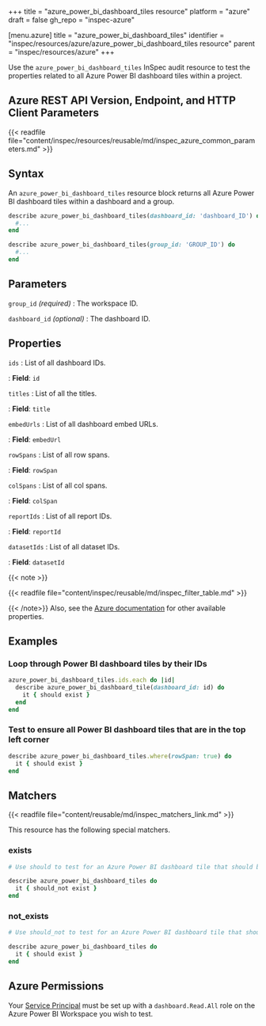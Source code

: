 +++
title = "azure_power_bi_dashboard_tiles resource"
platform = "azure"
draft = false
gh_repo = "inspec-azure"

[menu.azure]
title = "azure_power_bi_dashboard_tiles"
identifier = "inspec/resources/azure/azure_power_bi_dashboard_tiles resource"
parent = "inspec/resources/azure"
+++

Use the `azure_power_bi_dashboard_tiles` InSpec audit resource to test the properties related to all Azure Power BI dashboard tiles within a project.

## Azure REST API Version, Endpoint, and HTTP Client Parameters

{{< readfile file="content/inspec/resources/reusable/md/inspec_azure_common_parameters.md" >}}

## Syntax

An `azure_power_bi_dashboard_tiles` resource block returns all Azure Power BI dashboard tiles within a dashboard and a group.

```ruby
describe azure_power_bi_dashboard_tiles(dashboard_id: 'dashboard_ID') do
  #...
end
```

```ruby
describe azure_power_bi_dashboard_tiles(group_id: 'GROUP_ID') do
  #...
end
```

## Parameters

`group_id` _(required)_
: The workspace ID.

`dashboard_id` _(optional)_
: The dashboard ID.

## Properties

`ids`
: List of all dashboard IDs.

: **Field**: `id`

`titles`
: List of all the titles.

: **Field**: `title`

`embedUrls`
: List of all dashboard embed URLs.

: **Field**: `embedUrl`

`rowSpans`
: List of all row spans.

: **Field**: `rowSpan`

`colSpans`
: List of all col spans.

: **Field**: `colSpan`

`reportIds`
: List of all report IDs.

: **Field**: `reportId`

`datasetIds`
: List of all dataset IDs.

: **Field**: `datasetId`

{{< note >}}

{{< readfile file="content/inspec/reusable/md/inspec_filter_table.md" >}}

{{< /note>}}
Also, see the [Azure documentation](https://docs.microsoft.com/en-us/rest/api/power-bi/dashboards/get-dashboards) for other available properties.

## Examples

### Loop through Power BI dashboard tiles by their IDs

```ruby
azure_power_bi_dashboard_tiles.ids.each do |id|
  describe azure_power_bi_dashboard_tile(dashboard_id: id) do
    it { should exist }
  end
end
```

### Test to ensure all Power BI dashboard tiles that are in the top left corner

```ruby
describe azure_power_bi_dashboard_tiles.where(rowSpan: true) do
  it { should exist }
end
```

## Matchers

{{< readfile file="content/reusable/md/inspec_matchers_link.md" >}}

This resource has the following special matchers.

### exists

```ruby
# Use should to test for an Azure Power BI dashboard tile that should be in the resource group.

describe azure_power_bi_dashboard_tiles do
  it { should_not exist }
end
```

### not_exists

```ruby
# Use should_not to test for an Azure Power BI dashboard tile that should not be in the resource group.

describe azure_power_bi_dashboard_tiles do
  it { should exist }
end
```

## Azure Permissions

Your [Service Principal](https://docs.microsoft.com/en-us/azure/azure-resource-manager/resource-group-create-service-principal-portal) must be set up with a `dashboard.Read.All` role on the Azure Power BI Workspace you wish to test.

